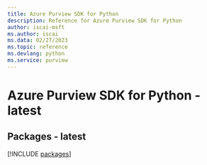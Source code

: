 ```yaml
---
title: Azure Purview SDK for Python
description: Reference for Azure Purview SDK for Python
author: iscai-msft
ms.author: iscai
ms.data: 02/27/2023
ms.topic: reference
ms.devlang: python
ms.service: purview
---
```

# Azure Purview SDK for Python - latest
## Packages - latest
[!INCLUDE [packages](purview-index.md)]
